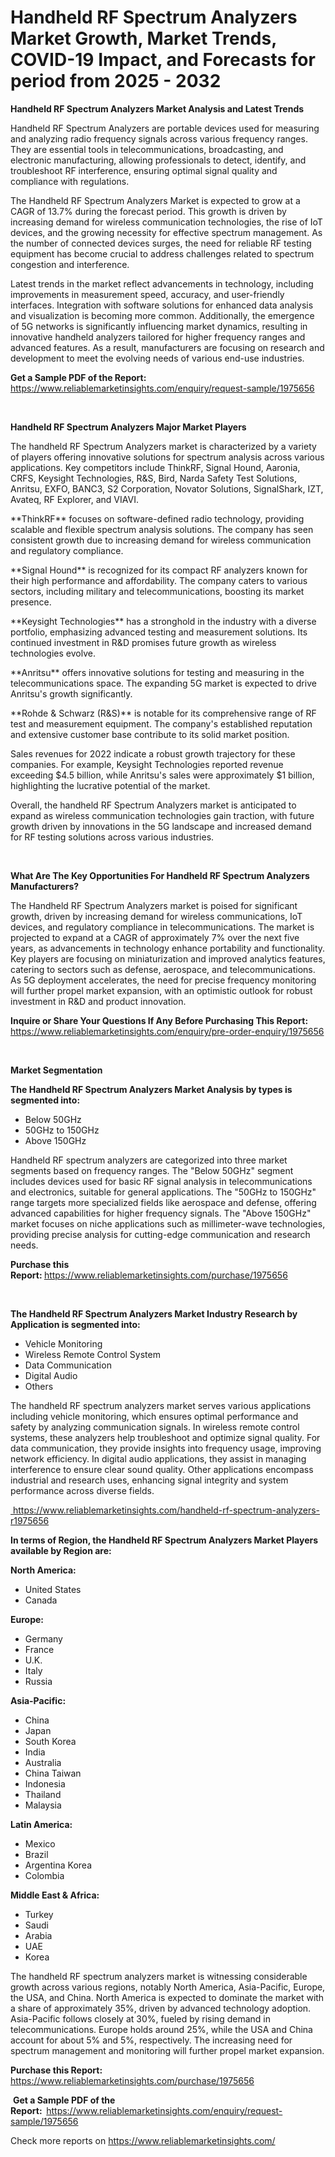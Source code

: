 <p><h1>Handheld RF Spectrum Analyzers Market Growth, Market Trends, COVID-19 Impact, and Forecasts for period from 2025 - 2032</h1></p><p><strong>Handheld RF Spectrum Analyzers Market Analysis and Latest Trends</strong></p>
<p><p>Handheld RF Spectrum Analyzers are portable devices used for measuring and analyzing radio frequency signals across various frequency ranges. They are essential tools in telecommunications, broadcasting, and electronic manufacturing, allowing professionals to detect, identify, and troubleshoot RF interference, ensuring optimal signal quality and compliance with regulations.</p><p>The Handheld RF Spectrum Analyzers Market is expected to grow at a CAGR of 13.7% during the forecast period. This growth is driven by increasing demand for wireless communication technologies, the rise of IoT devices, and the growing necessity for effective spectrum management. As the number of connected devices surges, the need for reliable RF testing equipment has become crucial to address challenges related to spectrum congestion and interference.</p><p>Latest trends in the market reflect advancements in technology, including improvements in measurement speed, accuracy, and user-friendly interfaces. Integration with software solutions for enhanced data analysis and visualization is becoming more common. Additionally, the emergence of 5G networks is significantly influencing market dynamics, resulting in innovative handheld analyzers tailored for higher frequency ranges and advanced features. As a result, manufacturers are focusing on research and development to meet the evolving needs of various end-use industries.</p></p>
<p><strong>Get a Sample PDF of the Report:&nbsp;</strong> <a href="https://www.reliablemarketinsights.com/enquiry/request-sample/1975656?utm_campaign=2515&utm_medium=2&utm_source=Github&utm_content=ia&utm_term=02032025&utm_id=handheld-rf-spectrum-analyzers">https://www.reliablemarketinsights.com/enquiry/request-sample/1975656</a></p>
<p>&nbsp;</p>
<p><strong>Handheld RF Spectrum Analyzers Major Market Players</strong></p>
<p><p>The handheld RF Spectrum Analyzers market is characterized by a variety of players offering innovative solutions for spectrum analysis across various applications. Key competitors include ThinkRF, Signal Hound, Aaronia, CRFS, Keysight Technologies, R&S, Bird, Narda Safety Test Solutions, Anritsu, EXFO, BANC3, S2 Corporation, Novator Solutions, SignalShark, IZT, Avateq, RF Explorer, and VIAVI.</p><p>**ThinkRF** focuses on software-defined radio technology, providing scalable and flexible spectrum analysis solutions. The company has seen consistent growth due to increasing demand for wireless communication and regulatory compliance.</p><p>**Signal Hound** is recognized for its compact RF analyzers known for their high performance and affordability. The company caters to various sectors, including military and telecommunications, boosting its market presence.</p><p>**Keysight Technologies** has a stronghold in the industry with a diverse portfolio, emphasizing advanced testing and measurement solutions. Its continued investment in R&D promises future growth as wireless technologies evolve.</p><p>**Anritsu** offers innovative solutions for testing and measuring in the telecommunications space. The expanding 5G market is expected to drive Anritsu's growth significantly.</p><p>**Rohde & Schwarz (R&S)** is notable for its comprehensive range of RF test and measurement equipment. The company's established reputation and extensive customer base contribute to its solid market position.</p><p>Sales revenues for 2022 indicate a robust growth trajectory for these companies. For example, Keysight Technologies reported revenue exceeding $4.5 billion, while Anritsu's sales were approximately $1 billion, highlighting the lucrative potential of the market.</p><p>Overall, the handheld RF Spectrum Analyzers market is anticipated to expand as wireless communication technologies gain traction, with future growth driven by innovations in the 5G landscape and increased demand for RF testing solutions across various industries.</p></p>
<p>&nbsp;</p>
<p><strong>What Are The Key Opportunities For Handheld RF Spectrum Analyzers Manufacturers?</strong></p>
<p><p>The Handheld RF Spectrum Analyzers market is poised for significant growth, driven by increasing demand for wireless communications, IoT devices, and regulatory compliance in telecommunications. The market is projected to expand at a CAGR of approximately 7% over the next five years, as advancements in technology enhance portability and functionality. Key players are focusing on miniaturization and improved analytics features, catering to sectors such as defense, aerospace, and telecommunications. As 5G deployment accelerates, the need for precise frequency monitoring will further propel market expansion, with an optimistic outlook for robust investment in R&D and product innovation.</p></p>
<p><strong>Inquire or Share Your Questions If Any Before Purchasing This Report:</strong> <a href="https://www.reliablemarketinsights.com/enquiry/pre-order-enquiry/1975656?utm_campaign=2515&utm_medium=2&utm_source=Github&utm_content=ia&utm_term=02032025&utm_id=handheld-rf-spectrum-analyzers">https://www.reliablemarketinsights.com/enquiry/pre-order-enquiry/1975656</a></p>
<p>&nbsp;</p>
<p><strong>Market Segmentation</strong></p>
<p><strong>The Handheld RF Spectrum Analyzers Market Analysis by types is segmented into:</strong></p>
<p><ul><li>Below 50GHz</li><li>50GHz to 150GHz</li><li>Above 150GHz</li></ul></p>
<p><p>Handheld RF spectrum analyzers are categorized into three market segments based on frequency ranges. The "Below 50GHz" segment includes devices used for basic RF signal analysis in telecommunications and electronics, suitable for general applications. The "50GHz to 150GHz" range targets more specialized fields like aerospace and defense, offering advanced capabilities for higher frequency signals. The "Above 150GHz" market focuses on niche applications such as millimeter-wave technologies, providing precise analysis for cutting-edge communication and research needs.</p></p>
<p><strong>Purchase this Report:&nbsp;</strong><a href="https://www.reliablemarketinsights.com/purchase/1975656?utm_campaign=2515&utm_medium=2&utm_source=Github&utm_content=ia&utm_term=02032025&utm_id=handheld-rf-spectrum-analyzers">https://www.reliablemarketinsights.com/purchase/1975656</a></p>
<p>&nbsp;</p>
<p><strong>The Handheld RF Spectrum Analyzers Market Industry Research by Application is segmented into:</strong></p>
<p><ul><li>Vehicle Monitoring</li><li>Wireless Remote Control System</li><li>Data Communication</li><li>Digital Audio</li><li>Others</li></ul></p>
<p><p>The handheld RF spectrum analyzers market serves various applications including vehicle monitoring, which ensures optimal performance and safety by analyzing communication signals. In wireless remote control systems, these analyzers help troubleshoot and optimize signal quality. For data communication, they provide insights into frequency usage, improving network efficiency. In digital audio applications, they assist in managing interference to ensure clear sound quality. Other applications encompass industrial and research uses, enhancing signal integrity and system performance across diverse fields.</p></p>
<p><a href="https://www.reliablemarketinsights.com/handheld-rf-spectrum-analyzers-r1975656?utm_campaign=2515&utm_medium=2&utm_source=Github&utm_content=ia&utm_term=02032025&utm_id=handheld-rf-spectrum-analyzers">&nbsp;https://www.reliablemarketinsights.com/handheld-rf-spectrum-analyzers-r1975656</a></p>
<p><strong>In terms of Region, the Handheld RF Spectrum Analyzers Market Players available by Region are:</strong></p>
<p>
    <p> <strong> North America: </strong>
        <ul>
            <li>United States</li>
            <li>Canada</li>
        </ul>
        </p> 
    <p> <strong> Europe: </strong>
        <ul>
            <li>Germany</li>
            <li>France</li>
            <li>U.K.</li>
            <li>Italy</li>
            <li>Russia</li>
        </ul>
        </p> 
    <p> <strong> Asia-Pacific: </strong>
        <ul>
            <li>China</li>
            <li>Japan</li>
            <li>South Korea</li>
            <li>India</li>
            <li>Australia</li>
            <li>China Taiwan</li>
            <li>Indonesia</li>
            <li>Thailand</li>
            <li>Malaysia</li>
        </ul>
        </p> 
    <p> <strong> Latin America: </strong>
        <ul>
            <li>Mexico</li>
            <li>Brazil</li>
            <li>Argentina Korea</li>
            <li>Colombia</li>
        </ul>
        </p> 
    <p> <strong> Middle East & Africa: </strong>
        <ul>
            <li>Turkey</li>
            <li>Saudi</li>
            <li>Arabia</li>
            <li>UAE</li>
            <li>Korea</li>
        </ul>
    </p>
    </p>
<p><p>The handheld RF spectrum analyzers market is witnessing considerable growth across various regions, notably North America, Asia-Pacific, Europe, the USA, and China. North America is expected to dominate the market with a share of approximately 35%, driven by advanced technology adoption. Asia-Pacific follows closely at 30%, fueled by rising demand in telecommunications. Europe holds around 25%, while the USA and China account for about 5% and 5%, respectively. The increasing need for spectrum management and monitoring will further propel market expansion.</p></p>
<p><strong>Purchase this Report: </strong><a href="https://www.reliablemarketinsights.com/purchase/1975656?utm_campaign=2515&utm_medium=2&utm_source=Github&utm_content=ia&utm_term=02032025&utm_id=handheld-rf-spectrum-analyzers">https://www.reliablemarketinsights.com/purchase/1975656</a></p>
<p>&nbsp;<strong>Get a Sample PDF of the Report:&nbsp;&nbsp;</strong><a href="https://www.reliablemarketinsights.com/enquiry/request-sample/1975656?utm_campaign=2515&utm_medium=2&utm_source=Github&utm_content=ia&utm_term=02032025&utm_id=handheld-rf-spectrum-analyzers">https://www.reliablemarketinsights.com/enquiry/request-sample/1975656</a></p>
<p><strong></strong></p>
<p>Check more reports on <a href="https://www.reliablemarketinsights.com/?utm_campaign=2515&utm_medium=2&utm_source=Github&utm_content=ia&utm_term=02032025&utm_id=handheld-rf-spectrum-analyzers">https://www.reliablemarketinsights.com/</a></p>